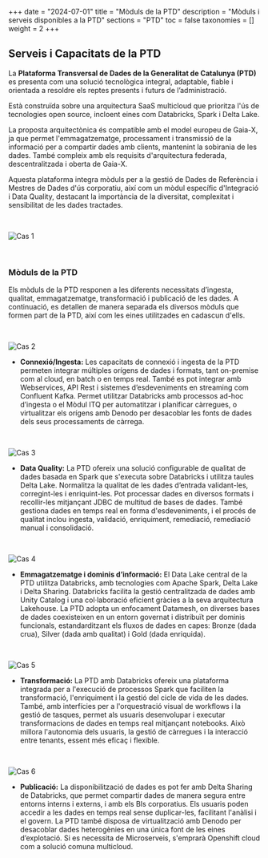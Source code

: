 +++
date        = "2024-07-01"
title       = "Mòduls de la PTD"
description = "Mòduls i serveis disponibles a la PTD"
sections    = "PTD"
toc         = false
taxonomies  = []
weight      = 2
+++

## Serveis i Capacitats de la PTD

La **Plataforma Transversal de Dades de la Generalitat de Catalunya (PTD)** es presenta com una solució tecnològica integral, adaptable, fiable i orientada a resoldre els reptes presents i futurs de l’administració.

Està construïda sobre una arquitectura SaaS multicloud que prioritza l'ús de tecnologies open source, incloent eines com Databricks, Spark i Delta Lake.

La proposta arquitectònica és compatible amb el model europeu de Gaia-X, ja que permet l'emmagatzematge, processament i transmissió de la informació per a compartir dades amb clients, mantenint la sobirania de les dades. També compleix amb els requisits d'arquitectura federada, descentralitzada i oberta de Gaia-X.

Aquesta plataforma integra mòduls per a la gestió de Dades de Referència i Mestres de Dades d'ús corporatiu, així com un mòdul específic d'Integració i Data Quality, destacant la importància de la diversitat, complexitat i sensibilitat de les dades tractades.

<br>

![Cas 1](/plataformes/ptd/related/PTD/PTD01.png)

<br>

### Mòduls de la PTD

Els mòduls de la PTD responen a les diferents necessitats d’ingesta, qualitat, emmagatzematge, transformació i publicació de les dades. A continuació, es detallen de manera separada els diversos mòduls que formen part de la PTD, així com les eines utilitzades en cadascun d'ells.

<br>

![Cas 2](/plataformes/ptd/related/PTD/PTD02.png)

- **Connexió/Ingesta:** Les capacitats de connexió i ingesta de la PTD permeten integrar múltiples orígens de dades i formats, tant on-premise com al cloud, en batch o en temps real. També es pot integrar amb Webservices, API Rest i sistemes d’esdeveniments en streaming com Confluent Kafka. Permet utilitzar Databricks amb processos ad-hoc d’ingesta o el Mòdul ITQ per automatitzar i planificar càrregues, o virtualitzar els orígens amb Denodo per desacoblar les fonts de dades dels seus processaments de càrrega.

<br>

![Cas 3](/plataformes/ptd/related/PTD/PTD03.png)

- **Data Quality:** La PTD ofereix una solució configurable de qualitat de dades basada en Spark que s'executa sobre Databricks i utilitza taules Delta Lake. Normalitza la qualitat de les dades d’entrada validant-les, corregint-les i enriquint-les. Pot processar dades en diversos formats i recollir-les mitjançant JDBC de multitud de bases de dades. També gestiona dades en temps real en forma d'esdeveniments, i el procés de qualitat inclou ingesta, validació, enriquiment, remediació, remediació manual i consolidació.

<br>

![Cas 4](/plataformes/ptd/related/PTD/PTD04.png)

- **Emmagatzematge i dominis d’informació:** El Data Lake central de la PTD utilitza Databricks, amb tecnologies com Apache Spark, Delta Lake i Delta Sharing. Databricks facilita la gestió centralitzada de dades amb Unity Catalog i una col·laboració eficient gràcies a la seva arquitectura Lakehouse. La PTD adopta un enfocament Datamesh, on diverses bases de dades coexisteixen en un entorn governat i distribuït per dominis funcionals, estandarditzant els fluxos de dades en capes: Bronze (dada crua), Silver (dada amb qualitat) i Gold (dada enriquida).

<br>

![Cas 5](/plataformes/ptd/related/PTD/PTD05.png)

- **Transformació:** La PTD amb Databricks ofereix una plataforma integrada per a l'execució de processos Spark que faciliten la transformació, l'enriquiment i la gestió del cicle de vida de les dades. També, amb interfícies per a l'orquestració visual de workflows i la gestió de tasques, permet als usuaris desenvolupar i executar transformacions de dades en temps real mitjançant notebooks. Això millora l'autonomia dels usuaris, la gestió de càrregues i la interacció entre tenants, essent més eficaç i flexible.

<br>

![Cas 6](/plataformes/ptd/related/PTD/PTD06.png)

- **Publicació:** La disponibilització de dades es pot fer amb Delta Sharing de Databricks, que permet compartir dades de manera segura entre entorns interns i externs, i amb els BIs corporatius. Els usuaris poden accedir a les dades en temps real sense duplicar-les, facilitant l'anàlisi i el govern. La PTD també disposa de virtualització amb Denodo per desacoblar dades heterogènies en una única font de les eines d’explotació. Si es necessita de Microserveis, s'emprarà Openshift cloud com a solució comuna multicloud.